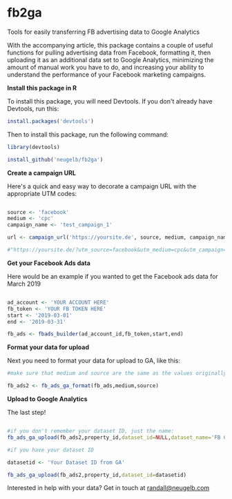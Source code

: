 # fb2ga
Tools for easily transferring FB advertising data to Google Analytics

With the accompanying article, this package contains a couple of useful functions for pulling advertising data from Facebook, formatting it, then uploading it as an additional data set to Google Analytics, minimizing the amount of manual work you have to do, and increasing your ability to understand the performance of your Facebook marketing campaigns.

**Install this package in R**

To install this package, you will need Devtools. If you don't already have Devtools, run this:

```r
install.packages('devtools')

```

Then to install this package, run the following command:

```r
library(devtools)

install_github('neugelb/fb2ga')
```

**Create a campaign URL**

Here's a quick and easy way to decorate a campaign URL with the appropriate UTM codes:

```r

source <- 'facebook'
medium <- 'cpc'
campaign_name <- 'test_campaign_1'

url <- campaign_url('https://yoursite.de', source, medium, campaign_name)

#"https://yoursite.de/?utm_source=facebook&utm_medium=cpc&utm_campaign=test_campaign_1"
```

**Get your Facebook Ads data**

Here would be an example if you wanted to get the Facebook ads data for March 2019

```r

ad_account <- 'YOUR ACCOUNT HERE'
fb_token <- 'YOUR FB TOKEN HERE'
start <- '2019-03-01'
end <- '2019-03-31'

fb_ads <- fbads_builder(ad_account_id,fb_token,start,end)
```

**Format your data for upload**

Next you need to format your data for upload to GA, like this:

```r
#make sure that medium and source are the same as the values originally set in your marketing campaign

fb_ads2 <- fb_ads_ga_format(fb_ads,medium,source)
```

**Upload to Google Analytics**

The last step!

```r

#if you don't remember your dataset ID, just the name:
fb_ads_ga_upload(fb_ads2,property_id,dataset_id=NULL,dataset_name='FB Cost Data')

#if you have your dataset ID

datasetid <- 'Your Dataset ID from GA'

fb_ads_ga_upload(fb_ads2,property_id,dataset_id=datasetid)
```

Interested in help with your data? Get in touch at randall@neugelb.com
